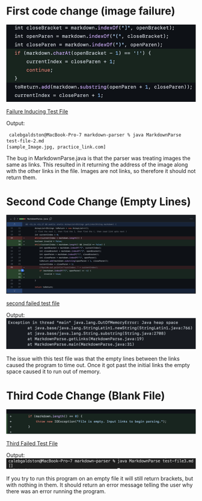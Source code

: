 # First code change (image failure)
![image](fixed-issue1.jpg)

[Failure Inducing Test File](https://github.com/cgaldston/markdown-parser/blob/main/test-file-2.md)


Output: 
```
 calebgaldston@MacBook-Pro-7 markdown-parser % java MarkdownParse test-file-2.md
[sample_Image.jpg, practice_link.com]
```


The bug in MarkdownParse.java is that the parser was treating images the same as links. This resulted in it returning the address of the image along with the other links in the file. Images are not links, so therefore it should not return them.


# Second Code Change (Empty Lines)

![image](fixed-issue2.jpg)

[second failed test file](https://github.com/PeterNguyen4/markdown-parser/blob/main/second-test-file.md)

Output: 
![image](issue2-output.jpg)

The issue with this test file was that the empty lines between the links caused the program to time out. Once it got past the initial links the empty space caused it to run out of memory. 

# Third Code Change (Blank File)

![image](issue3.jpg)

[Third Failed Test File](https://github.com/PeterNguyen4/markdown-parser/blob/main/fourth-test-file.md)

Output: 
![image](issue3-output.jpg)

If you try to run this program on an empty file it will still return brackets, but with nothing in them. It should return an error message telling the user why there was an error running the program.